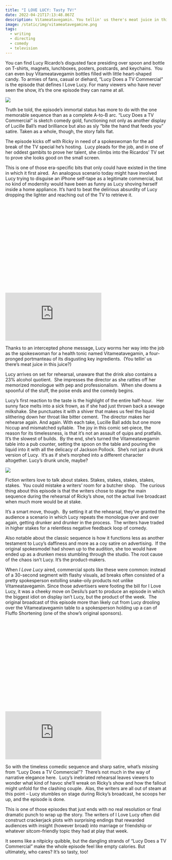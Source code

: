 ```yaml
---
title: "I LOVE LUCY: Tasty TV!"
date: 2022-04-21T17:13:48.867Z
description: Vitameatavegamin. You tellin' us there's meat juice in this juice?!
image: /static/img/vitameatavegamine.png
tags:
  - writing
  - directing
  - comedy
  - television
---
```

You can find Lucy Ricardo’s disgusted face presiding over spoon and bottle on T-shirts, magnets, lunchboxes, posters, postcards, and keychains.  You can even buy Vitameatavegamin bottles filled with little heart-shaped candy. To armies of fans, casual or diehard, “Lucy Does a TV Commercial” is the episode that defines I Love Lucy. For many viewers who have never seen the show, it’s the one episode they can name at all.

![](/static/img/vitameatavegamine.png)

Truth be told, the episode’s immortal status has more to do with the one memorable sequence than as a complete A-to-B arc. “Lucy Does a TV Commercial” is sketch comedy gold, functioning not only as another display of Lucille Ball’s mad brilliance but also as sly “bite the hand that feeds you” satire. Taken as a whole, though, the story falls flat.

The episode kicks off with Ricky in need of a spokeswoman for the ad break of the TV special he’s hosting.  Lucy pleads for the job, and in one of her oddest gambits to prove her talent, she climbs into the Ricardos’ TV set to prove she looks good on the small screen.  

This is one of those era-specific bits that only could have existed in the time in which it first aired.  An analogous scenario today might have involved Lucy trying to disguise an iPhone self-tape as a legitimate commercial, but no kind of modernity would have been as funny as Lucy shoving herself inside a home appliance. It’s hard to beat the delirious absurdity of Lucy dropping the lighter and reaching out of the TV to retrieve it.  

<div class="relative mb-12" style="padding: 56.25% 0 0 0;">
  <iframe 
    src="https://www.youtube.com/embed/EkB8Asqcczw" 
    title="Video player" 
    class="absolute top-0 left-0 w-full h-full"
    frameborder="0" 
    allowfullscreen
  ></iframe>
</div>

Thanks to an intercepted phone message, Lucy worms her way into the job as the spokeswoman for a health tonic named Vitameatavegamin, a four-pronged portmanteau of its disgusting key ingredients.  (You tellin’ us there’s meat juice in this juice?) 

Lucy arrives on set for rehearsal, unaware that the drink also contains a 23% alcohol quotient.  She impresses the director as she rattles off her memorized monologue with pep and professionalism.  When she downs a spoonful of the stuff, the poise ends and the comedy begins.



Lucy’s first reaction to the taste is the highlight of the entire half-hour.   Her sunny face melts into a sick frown, as if she had just thrown back a sewage milkshake. She punctuates it with a shiver that makes us feel the liquid slithering down her throat like bitter cement.  The director makes her rehearse again. And again. With each take, Lucille Ball adds but one more hiccup and mismatched syllable.  The joy in this comic set-piece, the reason for its timelessness, is that it’s not an assault of quips and pratfalls. It’s the slowest of builds.  By the end, she’s turned the Vitameatavegamin table into a pub counter, setting the spoon on the table and pouring the liquid into it with all the delicacy of Jackson Pollock.  She’s not just a drunk version of Lucy.  It’s as if she’s morphed into a different character altogether. Lucy’s drunk uncle, maybe?

![](/static/img/vitameatavegamin_1.jpg)

Fiction writers love to talk about stakes. Stakes, stakes, stakes, stakes, stakes.  You could mistake a writers’ room for a butcher shop.   The curious thing about this episode is that the writers chose to stage the main sequence during the rehearsal of Ricky’s show, not the actual live broadcast when much more would be at stake.

It’s a smart move, though.  By setting it at the rehearsal, they’ve granted the audience a scenario in which Lucy repeats the monologue over and over again, getting drunker and drunker in the process.  The writers have traded in higher stakes for a relentless negative feedback loop of comedy.   

Also notable about the classic sequence is how it functions less as another testament to Lucy’s daffiness and more as a coy satire on advertising.  If the original spokesmodel had shown up to the audition, she too would have ended up as a drunken mess stumbling through the studio. The root cause of the chaos isn’t Lucy. It’s the product-makers. 

When *I Love Lucy* aired, commercial spots like these were common: instead of a 30-second segment with flashy visuals, ad breaks often consisted of a pretty spokesperson extolling snake-oily products not unlike Vitameatavegamin. Since those advertisers were footing the bill for I Love Lucy, it was a cheeky move on Desilu’s part to produce an episode in which the biggest idiot on display isn’t Lucy, but the product of the week.  The original broadcast of this episode more than likely cut from Lucy drooling over the Vitameatavegamin table to a spokesperson holding up a can of Fluffo Shortening (one of the show’s original sponsors).

<div class="relative mb-12" style="padding: 56.25% 0 0 0;">
  <iframe 
    src="https://www.youtube.com/embed/On7OFQTp4lM" 
    title="Video player" 
    class="absolute top-0 left-0 w-full h-full"
    frameborder="0" 
    allowfullscreen
  ></iframe>
</div>

So with the timeless comedic sequence and sharp satire, what’s missing from “Lucy Does a TV Commercial”?  There’s not much in the way of narrative elegance here.  Lucy’s inebriated rehearsal leaves viewers to wonder what kind of havoc she’ll wreak on Ricky’s show and how the fallout might unfold for the clashing couple.  Alas, the writers are all out of steam at this point – Lucy stumbles on stage during Ricky’s broadcast, he scoops her up, and the episode is done.  

This is one of those episodes that just ends with no real resolution or final dramatic punch to wrap up the story. The writers of I Love Lucy often did construct crackerjack plots with surprising endings that rewarded audiences with insight (however broad) into marriage or friendship or whatever sitcom-friendly topic they had at play that week.

It seems like a nitpicky quibble, but the dangling strands of “Lucy Does a TV Commercial” make the whole episode feel like empty calories. But ultimately, who cares? It’s so tasty, too!
